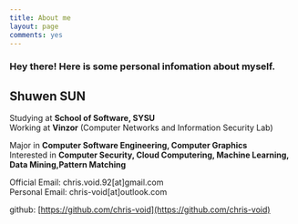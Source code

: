 ```yaml
---
title: About me
layout: page
comments: yes
---
```

### **Hey there!** Here is some personal infomation about myself.

## Shuwen SUN


Studying at **School of Software, SYSU**    
Working at **Vinzor** (Computer Networks and Information Security Lab)

Major in **Computer Software Engineering, Computer Graphics**    
Interested in **Computer Security, Cloud Computering, Machine Learning, Data Mining,Pattern Matching**    

Official Email: chris.void.92[at]gmail.com     
Personal Email: chris-void[at]outlook.com

github: [https://github.com/chris-void](https://github.com/chris-void)
